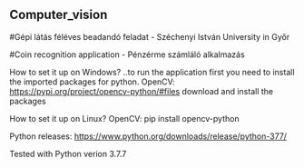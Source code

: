 ## Computer_vision
#Gépi látás féléves beadandó feladat - Széchenyi István University in Győr

#Coin recognition application - Pénzérme számláló alkalmazás 

How to set it up on Windows?
 ..to run the application first you need to install the imported packages for python.
 OpenCV: https://pypi.org/project/opencv-python/#files  download and install the packages


How to set it up on Linux?
OpenCV: pip install opencv-python



Python releases: https://www.python.org/downloads/release/python-377/

Tested with Python verion 3.7.7